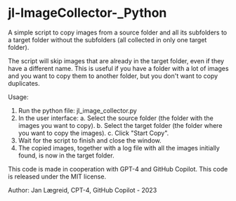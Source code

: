# jl-ImageCollector-_Python

A simple script to copy images from a source folder and all its subfolders to a target folder without the subfolders (all collected in only one target folder).

The script will skip images that are already in the target folder, even if they have a different name. This is useful if you have a folder with a lot of images and you want to copy them to another folder, but you don't want to copy duplicates.

Usage:
1. Run the python file: jl_image_collector.py
2. In the user interface:
	a. Select the source folder (the folder with the images you want to copy).
	b. Select the target folder (the folder where you want to copy the images).
	c. Click "Start Copy".
4. Wait for the script to finish and close the window.
5. The copied images, together with a log file with all the images initially found, is now in the target folder.

This code is made in cooperation with GPT-4 and GitHub Copilot.
This code is released under the MIT license.

Author: Jan Lægreid, CPT-4, GitHub Copilot - 2023
